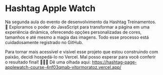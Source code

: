 # Hashtag Apple Watch

Na segunda aula do evento de desenvolvimento da Hashtag Treinamentos. 
🚀 Exploramos o poder do JavaScript para transformar a página em uma experiência dinâmica, oferecendo opções personalizadas de cores, tamanhos e até mesmo a magia das imagens. 
Todo esse processo está cuidadosamente registrado no GitHub.

Para tornar mais acessível e visível esse projeto que estou construindo com paixão, decidi hospedá-lo no Vercel. Mal posso esperar para você conferir o resultado final! 👩‍💻✨ Dê uma olhada aqui: https://hashtag-page-applewatch-course-4nf03qmab-vitormoratoz.vercel.app/

